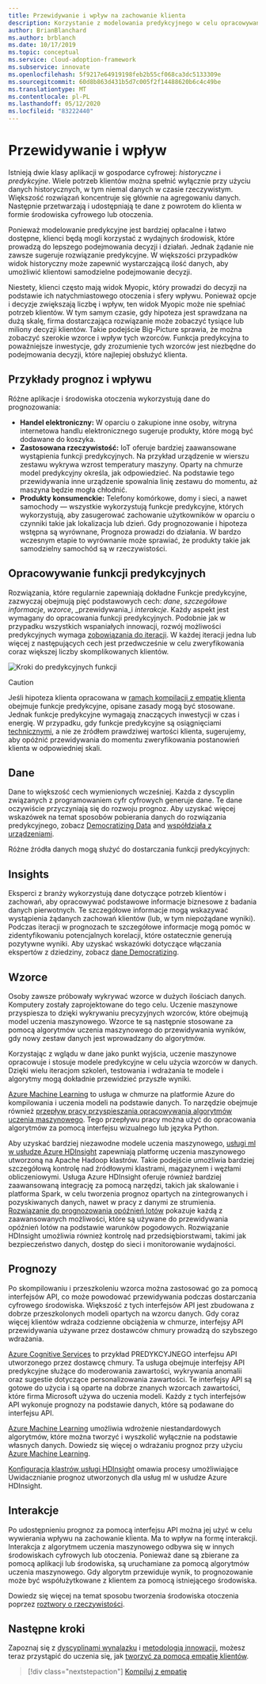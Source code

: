 ```yaml
---
title: Przewidywanie i wpływ na zachowanie klienta
description: Korzystanie z modelowania predykcyjnego w celu opracowywania funkcji predykcyjnych za pomocą danych, szczegółowych informacji, wzorców, prognoz i interakcji.
author: BrianBlanchard
ms.author: brblanch
ms.date: 10/17/2019
ms.topic: conceptual
ms.service: cloud-adoption-framework
ms.subservice: innovate
ms.openlocfilehash: 5f9217e64919198feb2b55cf068ca3dc5133309e
ms.sourcegitcommit: 60d8b863d431b5d7c005f2f14488620b6c4c49be
ms.translationtype: MT
ms.contentlocale: pl-PL
ms.lasthandoff: 05/12/2020
ms.locfileid: "83222440"
---
```

# <a name="predict-and-influence"></a>Przewidywanie i wpływ

Istnieją dwie klasy aplikacji w gospodarce cyfrowej: _historyczne_ i _predykcyjne_. Wiele potrzeb klientów można spełnić wyłącznie przy użyciu danych historycznych, w tym niemal danych w czasie rzeczywistym. Większość rozwiązań koncentruje się głównie na agregowaniu danych. Następnie przetwarzają i udostępniają te dane z powrotem do klienta w formie środowiska cyfrowego lub otoczenia.

Ponieważ modelowanie predykcyjne jest bardziej opłacalne i łatwo dostępne, klienci będą mogli korzystać z wydajnych środowisk, które prowadzą do lepszego podejmowania decyzji i działań. Jednak żądanie nie zawsze sugeruje rozwiązanie predykcyjne. W większości przypadków widok historyczny może zapewnić wystarczającą ilość danych, aby umożliwić klientowi samodzielne podejmowanie decyzji.

Niestety, klienci często mają widok Myopic, który prowadzi do decyzji na podstawie ich natychmiastowego otoczenia i sfery wpływu. Ponieważ opcje i decyzje zwiększają liczbę i wpływ, ten widok Myopic może nie spełniać potrzeb klientów. W tym samym czasie, gdy hipoteza jest sprawdzana na dużą skalę, firma dostarczająca rozwiązanie może zobaczyć tysiące lub miliony decyzji klientów. Takie podejście Big-Picture sprawia, że można zobaczyć szerokie wzorce i wpływ tych wzorców. Funkcja predykcyjna to poważniejsze inwestycje, gdy zrozumienie tych wzorców jest niezbędne do podejmowania decyzji, które najlepiej obsłużyć klienta.

## <a name="examples-of-predictions-and-influence"></a>Przykłady prognoz i wpływu

Różne aplikacje i środowiska otoczenia wykorzystują dane do prognozowania:

- **Handel elektroniczny:** W oparciu o zakupione inne osoby, witryna internetowa handlu elektronicznego sugeruje produkty, które mogą być dodawane do koszyka.
- **Zastosowana rzeczywistość:** IoT oferuje bardziej zaawansowane wystąpienia funkcji predykcyjnych. Na przykład urządzenie w wierszu zestawu wykrywa wzrost temperatury maszyny. Oparty na chmurze model predykcyjny określa, jak odpowiedzieć. Na podstawie tego przewidywania inne urządzenie spowalnia linię zestawu do momentu, aż maszyna będzie mogła chłodnić.
- **Produkty konsumenckie:** Telefony komórkowe, domy i sieci, a nawet samochody — wszystkie wykorzystują funkcje predykcyjne, których wykorzystują, aby zasugerować zachowanie użytkowników w oparciu o czynniki takie jak lokalizacja lub dzień. Gdy prognozowanie i hipoteza wstępna są wyrównane, Prognoza prowadzi do działania. W bardzo wczesnym etapie to wyrównanie może sprawiać, że produkty takie jak samodzielny samochód są w rzeczywistości.

## <a name="develop-predictive-capabilities"></a>Opracowywanie funkcji predykcyjnych

Rozwiązania, które regularnie zapewniają dokładne Funkcje predykcyjne, zazwyczaj obejmują pięć podstawowych cech: _dane_, _szczegółowe informacje_, _wzorce_, _przewidywania_i _interakcje_. Każdy aspekt jest wymagany do opracowania funkcji predykcyjnych. Podobnie jak w przypadku wszystkich wspaniałych innowacji, rozwój możliwości predykcyjnych wymaga [zobowiązania do iteracji](./index.md#commitment-to-iteration). W każdej iteracji jedna lub więcej z następujących cech jest przedwcześnie w celu zweryfikowania coraz większej liczby skomplikowanych klientów.

![Kroki do predykcyjnych funkcji](../../_images/innovate/predict-and-influence.png)

> [!CAUTION]
> Jeśli hipoteza klienta opracowana w [ramach kompilacji z empatię klienta](./build.md) obejmuje funkcje predykcyjne, opisane zasady mogą być stosowane. Jednak funkcje predykcyjne wymagają znaczących inwestycji w czas i energię. W przypadku, gdy funkcje predykcyjne są osiągnięciami [technicznymi](./build.md#reduce-complexity-and-delay-technical-spikes), a nie ze źródłem prawdziwej wartości klienta, sugerujemy, aby opóźnić przewidywania do momentu zweryfikowania postanowień klienta w odpowiedniej skali.

## <a name="data"></a>Dane

Dane to większość cech wymienionych wcześniej. Każda z dyscyplin związanych z programowaniem cyfr cyfrowych generuje dane. Te dane oczywiście przyczyniają się do rozwoju prognoz. Aby uzyskać więcej wskazówek na temat sposobów pobierania danych do rozwiązania predykcyjnego, zobacz [Democratizing Data](./data.md) and [współdziała z urządzeniami](./devices.md).

Różne źródła danych mogą służyć do dostarczania funkcji predykcyjnych:

## <a name="insights"></a>Insights

Eksperci z branży wykorzystują dane dotyczące potrzeb klientów i zachowań, aby opracowywać podstawowe informacje biznesowe z badania danych pierwotnych. Te szczegółowe informacje mogą wskazywać wystąpienia żądanych zachowań klientów (lub, w tym niepożądane wyniki). Podczas iteracji w prognozach te szczegółowe informacje mogą pomóc w zidentyfikowaniu potencjalnych korelacji, które ostatecznie generują pozytywne wyniki. Aby uzyskać wskazówki dotyczące włączania ekspertów z dziedziny, zobacz [dane Democratizing](./data.md).

## <a name="patterns"></a>Wzorce

Osoby zawsze próbowały wykrywać wzorce w dużych ilościach danych. Komputery zostały zaprojektowane do tego celu. Uczenie maszynowe przyspiesza to dzięki wykrywaniu precyzyjnych wzorców, które obejmują model uczenia maszynowego. Wzorce te są następnie stosowane za pomocą algorytmów uczenia maszynowego do przewidywania wyników, gdy nowy zestaw danych jest wprowadzany do algorytmów.

Korzystając z wglądu w dane jako punkt wyjścia, uczenie maszynowe opracowuje i stosuje modele predykcyjne w celu użycia wzorców w danych. Dzięki wielu iteracjom szkoleń, testowania i wdrażania te modele i algorytmy mogą dokładnie przewidzieć przyszłe wyniki.

[Azure Machine Learning](https://docs.microsoft.com/azure/machine-learning/service/overview-what-is-azure-ml) to usługa w chmurze na platformie Azure do kompilowania i uczenia modeli na podstawie danych. To narzędzie obejmuje również [przepływ pracy przyspieszania opracowywania algorytmów uczenia maszynowego](https://docs.microsoft.com/azure/machine-learning/service/concept-azure-machine-learning-architecture). Tego przepływu pracy można użyć do opracowania algorytmów za pomocą interfejsu wizualnego lub języka Python.

Aby uzyskać bardziej niezawodne modele uczenia maszynowego, [usługi ml w usłudze Azure HDInsight](https://docs.microsoft.com/azure/hdinsight/r-server/r-server-overview) zapewniają platformę uczenia maszynowego utworzoną na Apache Hadoop klastrów. Takie podejście umożliwia bardziej szczegółową kontrolę nad źródłowymi klastrami, magazynem i węzłami obliczeniowymi. Usługa Azure HDInsight oferuje również bardziej zaawansowaną integrację za pomocą narzędzi, takich jak skalowanie i platforma Spark, w celu tworzenia prognoz opartych na zintegrowanych i pozyskiwanych danych, nawet w pracy z danymi ze strumienia. [Rozwiązanie do prognozowania opóźnień lotów](https://docs.microsoft.com/azure/hdinsight/hdinsight-hadoop-r-scaler-sparkr) pokazuje każdą z zaawansowanych możliwości, które są używane do przewidywania opóźnień lotów na podstawie warunków pogodowych. Rozwiązanie HDInsight umożliwia również kontrolę nad przedsiębiorstwami, takimi jak bezpieczeństwo danych, dostęp do sieci i monitorowanie wydajności.

## <a name="predictions"></a>Prognozy

Po skompilowaniu i przeszkoleniu wzorca można zastosować go za pomocą interfejsów API, co może powodować przewidywania podczas dostarczania cyfrowego środowiska. Większość z tych interfejsów API jest zbudowana z dobrze przeszkolonych modeli opartych na wzorcu danych. Gdy coraz więcej klientów wdraża codzienne obciążenia w chmurze, interfejsy API przewidywania używane przez dostawców chmury prowadzą do szybszego wdrażania.

[Azure Cognitive Services](https://docs.microsoft.com/azure/cognitive-services) to przykład PREDYKCYJNEGO interfejsu API utworzonego przez dostawcę chmury. Ta usługa obejmuje interfejsy API predykcyjne służące do moderowania zawartości, wykrywania anomalii oraz sugestie dotyczące personalizowania zawartości. Te interfejsy API są gotowe do użycia i są oparte na dobrze znanych wzorcach zawartości, które firma Microsoft używa do uczenia modeli. Każdy z tych interfejsów API wykonuje prognozy na podstawie danych, które są podawane do interfejsu API.

[Azure Machine Learning](https://docs.microsoft.com/azure/machine-learning) umożliwia wdrożenie niestandardowych algorytmów, które można tworzyć i wyszkolić wyłącznie na podstawie własnych danych. Dowiedz się więcej o wdrażaniu prognoz przy użyciu [Azure Machine Learning](https://docs.microsoft.com/azure/machine-learning/service/how-to-deploy-and-where).

[Konfiguracja klastrów usługi HDInsight](https://docs.microsoft.com/azure/hdinsight/hdinsight-hadoop-provision-linux-clusters) omawia procesy umożliwiające Uwidacznianie prognoz utworzonych dla usług ml w usłudze Azure HDInsight.

## <a name="interactions"></a>Interakcje

Po udostępnieniu prognoz za pomocą interfejsu API można jej użyć w celu wywierania wpływu na zachowanie klienta. Ma to wpływ na formę interakcji. Interakcja z algorytmem uczenia maszynowego odbywa się w innych środowiskach cyfrowych lub otoczenia. Ponieważ dane są zbierane za pomocą aplikacji lub środowiska, są uruchamiane za pomocą algorytmów uczenia maszynowego. Gdy algorytm przewiduje wynik, to prognozowanie może być współużytkowane z klientem za pomocą istniejącego środowiska.

Dowiedz się więcej na temat sposobu tworzenia środowiska otoczenia poprzez [roztwory o rzeczywistości](./devices.md#adjusted-reality).

## <a name="next-steps"></a>Następne kroki

Zapoznaj się z [dyscyplinami wynalazku](./invention.md) i [metodologią innowacji](./index.md), możesz teraz przystąpić do uczenia się, jak [tworzyć za pomocą empatię klientów](./build.md).

> [!div class="nextstepaction"]
> [Kompiluj z empatię](./build.md)
